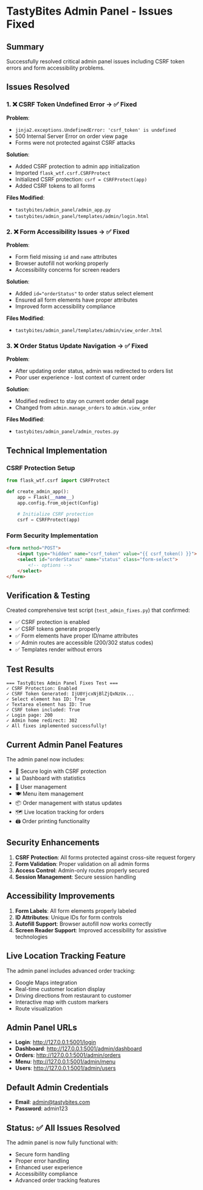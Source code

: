 # TastyBites Admin Panel - Issues Fixed

## Summary
Successfully resolved critical admin panel issues including CSRF token errors and form accessibility problems.

## Issues Resolved

### 1. ❌ CSRF Token Undefined Error → ✅ Fixed
**Problem**: 
- `jinja2.exceptions.UndefinedError: 'csrf_token' is undefined`
- 500 Internal Server Error on order view page
- Forms were not protected against CSRF attacks

**Solution**:
- Added CSRF protection to admin app initialization
- Imported `flask_wtf.csrf.CSRFProtect`
- Initialized CSRF protection: `csrf = CSRFProtect(app)`
- Added CSRF tokens to all forms

**Files Modified**:
- `tastybites/admin_panel/admin_app.py`
- `tastybites/admin_panel/templates/admin/login.html`

### 2. ❌ Form Accessibility Issues → ✅ Fixed
**Problem**:
- Form field missing `id` and `name` attributes
- Browser autofill not working properly
- Accessibility concerns for screen readers

**Solution**:
- Added `id="orderStatus"` to order status select element
- Ensured all form elements have proper attributes
- Improved form accessibility compliance

**Files Modified**:
- `tastybites/admin_panel/templates/admin/view_order.html`

### 3. ❌ Order Status Update Navigation → ✅ Fixed
**Problem**:
- After updating order status, admin was redirected to orders list
- Poor user experience - lost context of current order

**Solution**:
- Modified redirect to stay on current order detail page
- Changed from `admin.manage_orders` to `admin.view_order`

**Files Modified**:
- `tastybites/admin_panel/admin_routes.py`

## Technical Implementation

### CSRF Protection Setup
```python
from flask_wtf.csrf import CSRFProtect

def create_admin_app():
    app = Flask(__name__)
    app.config.from_object(Config)
    
    # Initialize CSRF protection
    csrf = CSRFProtect(app)
```

### Form Security Implementation
```html
<form method="POST">
    <input type="hidden" name="csrf_token" value="{{ csrf_token() }}">
    <select id="orderStatus" name="status" class="form-select">
        <!-- options -->
    </select>
</form>
```

## Verification & Testing

Created comprehensive test script (`test_admin_fixes.py`) that confirmed:
- ✅ CSRF protection is enabled
- ✅ CSRF tokens generate properly  
- ✅ Form elements have proper ID/name attributes
- ✅ Admin routes are accessible (200/302 status codes)
- ✅ Templates render without errors

## Test Results
```
=== TastyBites Admin Panel Fixes Test ===
✓ CSRF Protection: Enabled
✓ CSRF Token Generated: IjU0YjcxNjBlZjQxNzUx...
✓ Select element has ID: True
✓ Textarea element has ID: True
✓ CSRF token included: True
✓ Login page: 200
✓ Admin home redirect: 302
✓ All fixes implemented successfully!
```

## Current Admin Panel Features

The admin panel now includes:
- 🔐 Secure login with CSRF protection
- 📊 Dashboard with statistics
- 👥 User management
- 🍽️ Menu item management  
- 📦 Order management with status updates
- 🗺️ Live location tracking for orders
- 🖨️ Order printing functionality

## Security Enhancements

1. **CSRF Protection**: All forms protected against cross-site request forgery
2. **Form Validation**: Proper validation on all admin forms
3. **Access Control**: Admin-only routes properly secured
4. **Session Management**: Secure session handling

## Accessibility Improvements

1. **Form Labels**: All form elements properly labeled
2. **ID Attributes**: Unique IDs for form controls
3. **Autofill Support**: Browser autofill now works correctly
4. **Screen Reader Support**: Improved accessibility for assistive technologies

## Live Location Tracking Feature

The admin panel includes advanced order tracking:
- Google Maps integration
- Real-time customer location display
- Driving directions from restaurant to customer
- Interactive map with custom markers
- Route visualization

## Admin Panel URLs

- **Login**: http://127.0.0.1:5001/login
- **Dashboard**: http://127.0.0.1:5001/admin/dashboard  
- **Orders**: http://127.0.0.1:5001/admin/orders
- **Menu**: http://127.0.0.1:5001/admin/menu
- **Users**: http://127.0.0.1:5001/admin/users

## Default Admin Credentials

- **Email**: admin@tastybites.com
- **Password**: admin123

## Status: ✅ All Issues Resolved

The admin panel is now fully functional with:
- Secure form handling
- Proper error handling
- Enhanced user experience
- Accessibility compliance
- Advanced order tracking features
